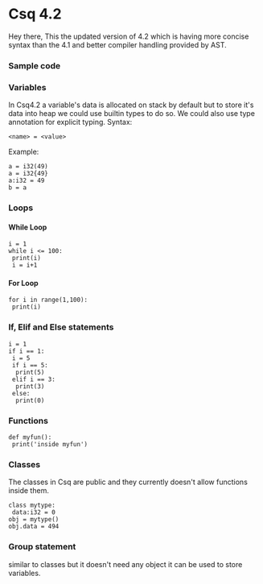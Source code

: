 
<h1> Csq 4.2</h1>
Hey there,
This the updated version of 4.2 which is having more concise syntax than the 4.1 and better compiler handling provided by AST.


### Sample code 




### Variables
In Csq4.2 a variable's data is allocated on stack by default but to store it's data into heap we could use builtin types to do so.
We could also use type annotation for explicit typing.
Syntax:
```
<name> = <value>
```
Example:
```
a = i32(49)
a = i32{49}
a:i32 = 49
b = a
```
### Loops
#### While Loop
```
i = 1
while i <= 100:
 print(i)
 i = i+1
```
#### For Loop
```
for i in range(1,100):
 print(i)
```
### If, Elif and Else statements
```
i = 1
if i == 1:
 i = 5
 if i == 5:
  print(5)
 elif i == 3:
  print(3)
 else:
  print(0)
```
### Functions
```
def myfun():
 print('inside myfun')
```
### Classes
The classes in Csq are public and they currently doesn't allow functions inside them.
```
class mytype:
 data:i32 = 0
obj = mytype()
obj.data = 494
```
### Group statement
similar to classes but it doesn't need any object it can be used to store variables.
```
```
